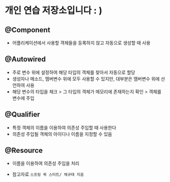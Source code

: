 # 개인 연습 저장소입니다 : ) 
## @Component
- 어플리케이션에서 사용할 객체들을 등록하지 않고 자동으로 생성할 때 사용

## @Autowired
- 주로 변수 위에 설정하여 해당 타입의 객체를 찾아서 자동으로 할당
- 생성자나 메소드, 맴버변수 위에 모두 사용할 수 있지만, 대부분은 맴버변수 위에 선언하여 사용
- 해당 변수의 타입을 체크 &gt; 그 타입의 객체가 메모리에 존재하는지 확인 &gt; 객체를 변수에 주입

## @Qualifier
- 특정 객체의 이름을 이용하여 의존성 주입할 때 사용한다
- 의존성 주입될 객체의 아이디나 이름을 지정할 수 있음

## @Resource
- 이름을 이용하여 의존성 주입을 처리

- 참고자료
```스프링 퀵 스타트/ 채규태 지음```